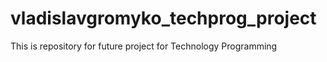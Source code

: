 # vladislavgromyko_techprog_project

This is repository for future project for Technology Programming
